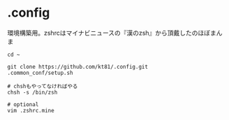 .config
=======

環境構築用。zshrcはマイナビニュースの『漢のzsh』から頂戴したのほぼまんま

    cd ~
    
    git clone https://github.com/kt81/.config.git
    .common_conf/setup.sh
    
    # chshもやってなければやる
    chsh -s /bin/zsh
    
    # optional
    vim .zshrc.mine
